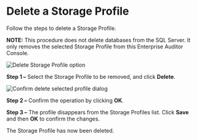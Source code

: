 # Delete a Storage Profile

Follow the steps to delete a Storage Profile.

**NOTE:** This procedure does not delete databases from the SQL Server. It only removes the selected
Storage Profile from this Enterprise Auditor Console.

![Delete Storage Profile option](/img/versioned_docs/activitymonitor_7.1/activitymonitor/admin/search/query/delete.webp)

**Step 1 –** Select the Storage Profile to be removed, and click **Delete**.

![Confirm delete selected profile dialog](/img/versioned_docs/accessanalyzer_11.6/accessanalyzer/admin/settings/storage/deleteconfirm.webp)

**Step 2 –** Confirm the operation by clicking **OK**.

**Step 3 –** The profile disappears from the Storage Profiles list. Click **Save** and then **OK**
to confirm the changes.

The Storage Profile has now been deleted.
